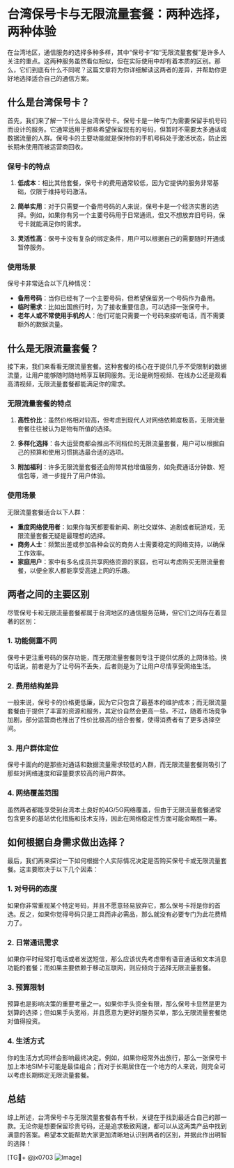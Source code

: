 # 台湾保号卡与无限流量套餐：两种选择，两种体验

在台湾地区，通信服务的选择多种多样，其中“保号卡”和“无限流量套餐”是许多人关注的重点。这两种服务虽然看似相似，但在实际使用中却有着本质的区别。那么，它们到底有什么不同呢？这篇文章将为你详细解读这两者的差异，并帮助你更好地选择适合自己的通信方案。

## 什么是台湾保号卡？

首先，我们来了解一下什么是台湾保号卡。保号卡是一种专门为需要保留手机号码而设计的服务。它通常适用于那些希望保留现有的号码，但暂时不需要太多通话或数据流量的人群。保号卡的主要功能就是保持你的手机号码处于激活状态，防止因长期未使用而被运营商回收。

### 保号卡的特点

1. **低成本**：相比其他套餐，保号卡的费用通常较低，因为它提供的服务非常基础，仅限于维持号码激活。
   
2. **简单实用**：对于只需要一个备用号码的人来说，保号卡是一个经济实惠的选择。例如，如果你有另一个主要号码用于日常通讯，但又不想放弃旧号码，保号卡就能满足你的需求。

3. **灵活性高**：保号卡没有复杂的绑定条件，用户可以根据自己的需要随时开通或暂停服务。

### 使用场景

保号卡非常适合以下几种情况：
- **备用号码**：当你已经有了一个主要号码，但希望保留另一个号码作为备用。
- **临时需求**：比如出国旅行时，为了接收重要信息，可以选择一张保号卡。
- **老年人或不常使用手机的人**：他们可能只需要一个号码来接听电话，而不需要额外的数据流量。

## 什么是无限流量套餐？

接下来，我们来看看无限流量套餐。这种套餐的核心在于提供几乎不受限制的数据流量，让用户能够随时随地畅享互联网服务。无论是刷短视频、在线办公还是观看高清视频，无限流量套餐都能满足你的需求。

### 无限流量套餐的特点

1. **高性价比**：虽然价格相对较高，但考虑到现代人对网络依赖度极高，无限流量套餐往往被认为是物有所值的选择。

2. **多样化选择**：各大运营商都会推出不同档位的无限流量套餐，用户可以根据自己的预算和使用习惯挑选最合适的选项。

3. **附加福利**：许多无限流量套餐还会附带其他增值服务，如免费通话分钟数、短信包等，进一步提升了用户体验。

### 使用场景

无限流量套餐适合以下人群：
- **重度网络使用者**：如果你每天都要看新闻、刷社交媒体、追剧或者玩游戏，无限流量套餐无疑是最理想的选择。
- **商务人士**：频繁出差或参加各种会议的商务人士需要稳定的网络支持，以确保工作效率。
- **家庭用户**：家中有多名成员共享网络资源的家庭，也可以考虑购买无限流量套餐，以便全家人都能享受高速上网的乐趣。

## 两者之间的主要区别

尽管保号卡和无限流量套餐都属于台湾地区的通信服务范畴，但它们之间存在着显著的区别：

### 1. 功能侧重不同
保号卡更注重号码的保存功能，而无限流量套餐则专注于提供优质的上网体验。换句话说，前者是为了让号码不丢失，后者则是为了让用户尽情享受网络生活。

### 2. 费用结构差异
一般来说，保号卡的价格更低廉，因为它只包含了最基本的维护成本；而无限流量套餐由于提供了丰富的资源和服务，其定价自然会更高一些。不过，随着市场竞争加剧，部分运营商也推出了性价比极高的组合套餐，使得消费者有了更多选择空间。

### 3. 用户群体定位
保号卡面向的是那些对通话和数据流量需求较低的人群，而无限流量套餐则吸引了那些对网络速度和容量要求较高的用户群体。

### 4. 网络覆盖范围
虽然两者都能享受到台湾本土良好的4G/5G网络覆盖，但由于无限流量套餐通常包含更多的基站优化措施和技术支持，因此在网络稳定性方面可能会略胜一筹。

## 如何根据自身需求做出选择？

最后，我们再来探讨一下如何根据个人实际情况决定是否购买保号卡或无限流量套餐。这主要取决于以下几个因素：

### 1. 对号码的态度
如果你非常重视某个特定号码，并且不愿意轻易放弃它，那么保号卡将是你的首选。反之，如果你觉得号码只是工具而非必需品，那么就没有必要专门为此花费精力了。

### 2. 日常通讯需求
如果你平时经常打电话或者发送短信，那么应该优先考虑带有语音通话和文本消息功能的套餐；而如果主要依赖于移动互联网，则应倾向于选择无限流量套餐。

### 3. 预算限制
预算也是影响决策的重要考量之一。如果你手头资金有限，那么保号卡显然是更为划算的选择；但如果手头宽裕，并且愿意为更好的服务买单，那么无限流量套餐绝对值得投资。

### 4. 生活方式
你的生活方式同样会影响最终决定。例如，如果你经常外出旅行，那么一张保号卡加上本地SIM卡可能是最佳组合；而对于长期居住在一个地方的人来说，则完全可以考虑长期绑定无限流量套餐。

## 总结

综上所述，台湾保号卡与无限流量套餐各有千秋，关键在于找到最适合自己的那一款。无论你是想要保留珍贵号码，还是追求极致网速，都可以从这两类产品中找到满意的答案。希望本文能帮助大家更加清晰地认识到两者的区别，并据此作出明智的选择！

[TG💪+ @jx0703 ![Image](https://github.com/user-attachments/assets/dbca1d08-cadb-493c-b0ec-ad6f7a83f270)]
